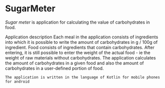 SugarMeter 
====================

_Sugar meter_ is application for calculating the value of carbohydrates in food.

Application description Each meal in the application consists of ingredients into which it is possible to write the amount of carbohydrates in g / 100g of ingredient. Food consists of ingredients that contain carbohydrates. After entering, it is still possible to enter the weight of the actual food - ie the weight of raw materials without carbohydrates. The application calculates the amount of carbohydrates in a given food and also the amount of carbohydrates in a user-defined portion of food.
```
The application is written in the language of Kotlin for mobile phones for android
```